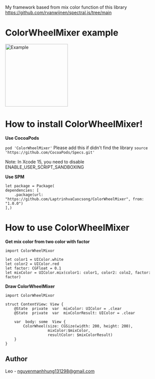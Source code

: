 My framework based from mix color function of this library
https://github.com/rvanwijnen/spectral.js/tree/main

# ColorWheelMixer example

<img src="images/example.gif" alt="Example" style="height: auto; width:200px;"/>

# How to install ColorWheelMixer!

 **Use CocoaPods**
 
`pod 'ColorWheelMixer'`
  Please add this if didn't find the library
  `source 'https://github.com/CocoaPods/Specs.git'`

Note: In Xcode 15, you need to disable ENABLE_USER_SCRIPT_SANDBOXING

**Use SPM**

    let package = Package(
    dependencies: [
        .package(url: "https://github.com/LaptrinhvaCuocsong/ColorWheelMixer", from: "1.0.0")
    ],)

# How to use ColorWheelMixer

**Get mix color from two color with factor**

    import ColorWheelMixor
    
    let color1 = UIColor.white
    let color2 = UIColor.red
    let factor: CGFloat = 0.1
    let mixColor = UIColor.mix(color1: color1, color2: colo2, factor: factor)

**Draw ColorWheelMixer**

    import ColorWheelMixor
    
    struct ContentView: View {
        @State  private  var  mixColor: UIColor = .clear
        @State  private  var  mixColorResult: UIColor = .clear

        var  body: some  View {
            ColorWheel(size: CGSize(width: 200, height: 200),
                       mixColor:$mixColor,
                       resultColor: $mixColorResult)
        }
    }

## Author
Leo - nguyenmanhhung131298@gmail.com
